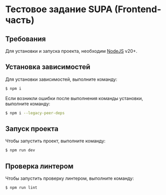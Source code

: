 # Тестовое задание SUPA (Frontend-часть)

## Требования
Для установки и запуска проекта, необходим [NodeJS](https://nodejs.org/) v20+.

## Установка зависимостей
Для установки зависимостей, выполните команду:
```sh
$ npm i
```
Если возникли ошибки после выполнения команды установки, выполните команду:
```sh
$ npm i --legacy-peer-deps
```

## Запуск проекта
Чтобы запустить проект, выполните команду:
```sh
$ npm run dev
```

## Проверка линтером
Чтобы запустить проверку линтером, выполните команду:
```sh
$ npm run lint
```